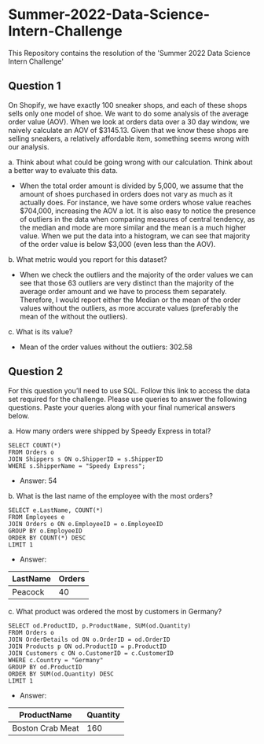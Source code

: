 # Summer-2022-Data-Science-Intern-Challenge

This Repository contains the resolution of the 'Summer 2022 Data Science Intern Challenge'

## Question 1
 On Shopify, we have exactly 100 sneaker shops, and each of these shops sells only one model of shoe. We want to do some analysis of the average order value (AOV).  When we look at orders data over a 30 day window, we naively calculate an AOV of $3145.13. Given that we know these shops are selling sneakers, a relatively       affordable item, something seems wrong with our analysis. 

  a. Think about what could be going wrong with our calculation. Think about a better way to evaluate this data. 
   - When the total order amount is divided by 5,000, we assume that the amount of shoes purchased in orders does not vary as much as it actually does. For instance, we have some orders whose value reaches $704,000, increasing the AOV a lot. It is also easy to notice the presence of outliers in the data when comparing measures of central tendency, as the median and mode are more similar and the mean is a much higher value.
When we put the data into a histogram, we can see that majority of the order value is below $3,000 (even less than the AOV).

  b. What metric would you report for this dataset? 
   - When we check the outliers and the majority of the order values we can see that those 63 outliers are very distinct than the majority of the average order amount and we have to process them separately. Therefore, I would report either the Median or the mean of the order values without the outliers, as more accurate values (preferably the mean of the without the outliers).
 
  c. What is its value?
   - Mean of the order values without the outliers: 302.58
  

## Question 2
 For this question you’ll need to use SQL. Follow this link to access the data set required for the challenge. Please use queries to answer the following questions. Paste your queries along with your final numerical answers below.
 
  a. How many orders were shipped by Speedy Express in total?
     
```mysql
SELECT COUNT(*) 
FROM Orders o
JOIN Shippers s ON o.ShipperID = s.ShipperID
WHERE s.ShipperName = "Speedy Express";
```

  - Answer: 54 
     
  b. What is the last name of the employee with the most orders?
  
```mysql
SELECT e.LastName, COUNT(*)
FROM Employees e
JOIN Orders o ON e.EmployeeID = o.EmployeeID
GROUP BY o.EmployeeID 
ORDER BY COUNT(*) DESC
LIMIT 1
```
   - Answer: 
  
|LastName|Orders|
|--------|------|
|Peacock |  40  |

  c. What product was ordered the most by customers in Germany?
  
```mysql
SELECT od.ProductID, p.ProductName, SUM(od.Quantity)
FROM Orders o
JOIN OrderDetails od ON o.OrderID = od.OrderID
JOIN Products p ON od.ProductID = p.ProductID
JOIN Customers c ON o.CustomerID = c.CustomerID
WHERE c.Country = "Germany"
GROUP BY od.ProductID
ORDER BY SUM(od.Quantity) DESC
LIMIT 1
```
   - Answer: 
  
|    ProductName     |Quantity|
|--------------------|--------|
|Boston Crab Meat    |   160  |
 
  
